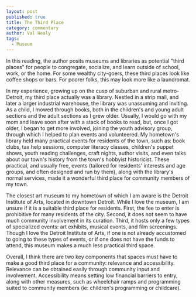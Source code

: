 ```yaml
---
layout: post
published: true
title: The Third Place
category: commentary
author: Val Healy
tags: 
  - Museum
---
```


In this reading, the author posits museums and libraries as potential "third places" for people to congregate, socialize, and learn outside of school, work, or the home. For some wealthy city-goers, these third places look like coffee shops or bars. For poorer folks, this may look more like a laundromat. 

In my experience, growing up on the cusp of suburban and rural metro-Detroit, my third place actually was a library. Nestled in a strip mall, and later a larger industrial warehouse, the library was unassuming and inviting. As a child, I mowed through books, both in the children's and young adult sections and the adult sections as I grew older. Usually, I would go with my mom and leave soon after with a stack of books to read, but, once I got older, I began to get more involved, joining the youth advisory group, through which I helped to plan events and volunteered. My hometown's library held many practical events for residents of the town, such as: book clubs, tax help sessions, computer literacy classes, children's puppet shows, youth reading challenges, craft nights, author visits, and even talks about our town's history from the town's hobbyist historicist. These practical, and usually free, events (tailored for residents' interests and age groups, and often designed and run by them), along with the library's normal services, made it a wonderful third place for community members of my town.

The closest art museum to my hometown of which I am aware is the Detroit Institute of Arts, located in downtown Detroit. While I love the museum, I am unsure if it is a suitable third place for residents. First, the fee to enter is prohibitive for many residents of the city. Second, it does not seem to have much community involvement in its curation. Third, it hosts only a few types of specialized events: art exhibits, musical events, and film screenings. Though I love the Detroit Institute of Arts, if one is not already accustomed to going to these types of events, or if one does not have the funds to attend, this museum makes a much less practical third space.

Overall, I think there are two key components that spaces must have to make a good third place for a community: relevance and accessibility. Relevance can be obtained easily through community input and involvement. Accessibility means setting low financial barriers to entry, along with other measures, such as wheelchair ramps and programming suited to community members (ie: children's programming or childcare). 
